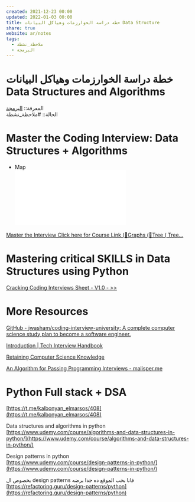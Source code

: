 ```yaml
---  
created: 2021-12-23 00:00  
updated: 2022-01-03 00:00  
title: خطة دراسة الخوارزمات وهياكل البيانات Data Structure  
share: true  
website: ar/notes  
tags:  
  - ملاحظة_نشطة  
  - البرمجة  
---  
```

  
  
  
# خطة دراسة الخوارزمات وهياكل البيانات Data Structures and Algorithms  
  
المعرفة:: [البرمجة](%D8%A7%D9%84%D8%A8%D8%B1%D9%85%D8%AC%D8%A9)  
الحالة:: #ملاحظة_نشطة  
  
# **Master the Coding Interview: Data Structures + Algorithms**  
  
- Map  
  ![](Master_the_Interview.pdf)  
  
[Master the Interview Click here for Course Link (🎁Graphs (🎁Tree ( Tree...](https://coggle.it/diagram/W5E5tqYlrXvFJPsq/t/master-the-interview-click-here-for-course-link/c25f98c73a03f5b1107cd0e2f4bce29c9d78e31655e55cb0b785d56f0036c9d1)  
  
[](https://www.udemy.com/course/master-the-coding-interview-data-structures-algorithms/)  
  
# Mastering critical SKILLS in Data Structures using Python  
  
[](https://www.udemy.com/course/python-ds-skills/)  
  
[Cracking Coding Interviews Sheet - V1.0 - >>](https://docs.google.com/spreadsheets/d/1ClmoHFMqQKOHinRhrId42sbofQ0T0IyaFzZcEcVvXbU/edit#gid=593476609)  
  
# More Resources  
  
[GitHub - jwasham/coding-interview-university: A complete computer science study plan to become a software engineer.](https://github.com/jwasham/coding-interview-university)  
  
[Introduction | Tech Interview Handbook](https://techinterviewhandbook.org/introduction/)  
  
[Retaining Computer Science Knowledge](https://startupnextdoor.com/retaining-computer-science-knowledge/)  
  
[An Algorithm for Passing Programming Interviews - malisper.me](https://malisper.me/an-algorithm-for-passing-programming-interviews/)  
  
# Python Full stack + DSA  
  
[https://t.me/kalbonyan_elmarsos/408](https://t.me/kalbonyan_elmarsos/408)  
  
Data structures and algorithms in python  
[https://www.udemy.com/course/algorithms-and-data-structures-in-python/](https://www.udemy.com/course/algorithms-and-data-structures-in-python/)  
  
Design patterns in python  
[https://www.udemy.com/course/design-patterns-in-python/](https://www.udemy.com/course/design-patterns-in-python/)  
  
بخصوص ال design patterns فانا بحب الموقع ده جدا برضه  
[https://refactoring.guru/design-patterns/python](https://refactoring.guru/design-patterns/python)  
